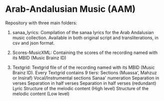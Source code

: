 # Arab-Andalusian Music (AAM)
Repository with three main folders:

1. sanaa_lyrics: Compilation of the sanaa lyrics for the Arab Andalusian music collection.
Available in both original script and transliterations, in csv and json format.

2. Scores-MusicXML: Containing the scores of the recording named with its MBID (Music Brainz ID)

3. Textgrid: Textgrid file of of the recording named with its MBID (Music Brainz ID). Every Textgrid contains 9 tiers:
      Sections (Muassa', Mahzuz or Insiraf)
      Vocal/Instrumental sections
      Sanaa' numeration
      Separation in verses
      Separation in half verses
      Separation in half verses (redundant)
      Lyric
      Structure of the melodic content (High level)
      Structure of the melodic content (Low level)
